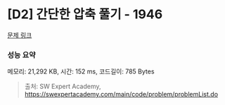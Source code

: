 # [D2] 간단한 압축 풀기 - 1946 

[문제 링크](https://swexpertacademy.com/main/code/problem/problemDetail.do?contestProbId=AV5PmkDKAOMDFAUq) 

### 성능 요약

메모리: 21,292 KB, 시간: 152 ms, 코드길이: 785 Bytes



> 출처: SW Expert Academy, https://swexpertacademy.com/main/code/problem/problemList.do